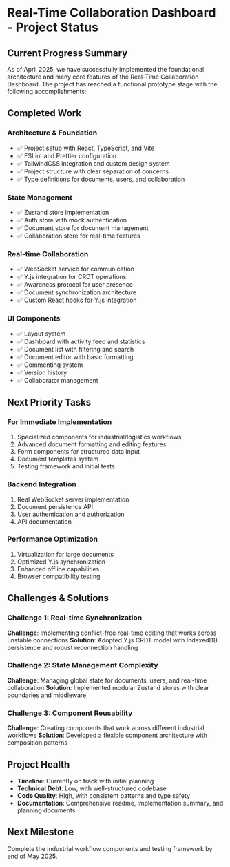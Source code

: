 # Real-Time Collaboration Dashboard - Project Status

## Current Progress Summary

As of April 2025, we have successfully implemented the foundational architecture and many core features of the Real-Time Collaboration Dashboard. The project has reached a functional prototype stage with the following accomplishments:

## Completed Work

### Architecture & Foundation
- ✅ Project setup with React, TypeScript, and Vite
- ✅ ESLint and Prettier configuration
- ✅ TailwindCSS integration and custom design system
- ✅ Project structure with clear separation of concerns
- ✅ Type definitions for documents, users, and collaboration

### State Management
- ✅ Zustand store implementation
- ✅ Auth store with mock authentication
- ✅ Document store for document management
- ✅ Collaboration store for real-time features

### Real-time Collaboration
- ✅ WebSocket service for communication
- ✅ Y.js integration for CRDT operations
- ✅ Awareness protocol for user presence
- ✅ Document synchronization architecture
- ✅ Custom React hooks for Y.js integration

### UI Components
- ✅ Layout system
- ✅ Dashboard with activity feed and statistics
- ✅ Document list with filtering and search
- ✅ Document editor with basic formatting
- ✅ Commenting system
- ✅ Version history
- ✅ Collaborator management

## Next Priority Tasks

### For Immediate Implementation
1. Specialized components for industrial/logistics workflows
2. Advanced document formatting and editing features
3. Form components for structured data input
4. Document templates system
5. Testing framework and initial tests

### Backend Integration
1. Real WebSocket server implementation
2. Document persistence API
3. User authentication and authorization
4. API documentation

### Performance Optimization
1. Virtualization for large documents
2. Optimized Y.js synchronization
3. Enhanced offline capabilities
4. Browser compatibility testing

## Challenges & Solutions

### Challenge 1: Real-time Synchronization
**Challenge**: Implementing conflict-free real-time editing that works across unstable connections
**Solution**: Adopted Y.js CRDT model with IndexedDB persistence and robust reconnection handling

### Challenge 2: State Management Complexity
**Challenge**: Managing global state for documents, users, and real-time collaboration
**Solution**: Implemented modular Zustand stores with clear boundaries and middleware

### Challenge 3: Component Reusability
**Challenge**: Creating components that work across different industrial workflows
**Solution**: Developed a flexible component architecture with composition patterns

## Project Health

- **Timeline**: Currently on track with initial planning
- **Technical Debt**: Low, with well-structured codebase
- **Code Quality**: High, with consistent patterns and type safety
- **Documentation**: Comprehensive readme, implementation summary, and planning documents

## Next Milestone

Complete the industrial workflow components and testing framework by end of May 2025.
